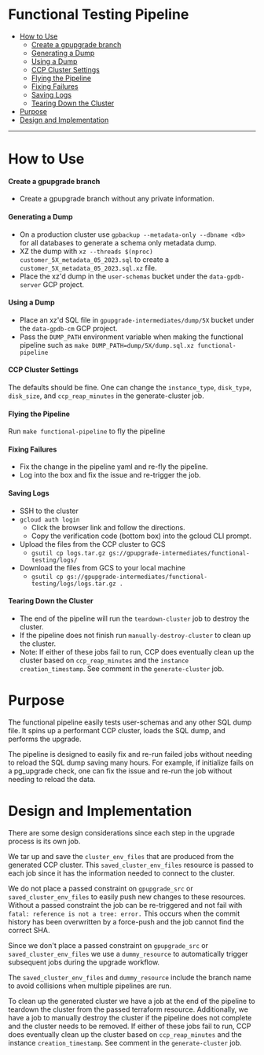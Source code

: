# Functional Testing Pipeline

<!-- TOC -->
- [How to Use](#how-to-use)
  - [Create a gpupgrade branch](#create-a-gpupgrade-branch)
  - [Generating a Dump](#generating-a-dump)
  - [Using a Dump](#using-a-dump)
  - [CCP Cluster Settings](#ccp-cluster-settings)
  - [Flying the Pipeline](#flying-the-pipeline)
  - [Fixing Failures](#fixing-failures)
  - [Saving Logs](#saving-logs)
  - [Tearing Down the Cluster](#tearing-down-the-cluster)
- [Purpose](#purpose)
- [Design and Implementation](#design-and-implementation)
<!-- /TOC -->

---

# How to Use

#### Create a gpupgrade branch
- Create a gpupgrade branch without any private information.

#### Generating a Dump
- On a production cluster use `gpbackup --metadata-only --dbname <db>` for all databases to generate a schema only metadata dump.
- XZ the dump with `xz --threads $(nproc) customer_5X_metadata_05_2023.sql` to create a `customer_5X_metadata_05_2023.sql.xz` file.
- Place the xz'd dump in the `user-schemas` bucket under the `data-gpdb-server` GCP project.

#### Using a Dump
- Place an xz'd SQL file in `gpupgrade-intermediates/dump/5X` bucket under the `data-gpdb-cm` GCP project.
- Pass the `DUMP_PATH` environment variable when making the functional pipeline such as `make DUMP_PATH=dump/5X/dump.sql.xz functional-pipeline`

#### CCP Cluster Settings
The defaults should be fine. One can change the `instance_type`, `disk_type`, `disk_size`, and `ccp_reap_minutes` in the 
generate-cluster job.

#### Flying the Pipeline
Run `make functional-pipeline` to fly the pipeline

#### Fixing Failures
- Fix the change in the pipeline yaml and re-fly the pipeline.
- Log into the box and fix the issue and re-trigger the job.

#### Saving Logs
- SSH to the cluster
- `gcloud auth login`
  - Click the browser link and follow the directions.
  - Copy the verification code (bottom box) into the gcloud CLI prompt.
- Upload the files from the CCP cluster to GCS
  - `gsutil cp logs.tar.gz gs://gpupgrade-intermediates/functional-testing/logs/`
- Download the files from GCS to your local machine
  - `gsutil cp gs://gpupgrade-intermediates/functional-testing/logs/logs.tar.gz .` 

#### Tearing Down the Cluster
- The end of the pipeline will run the `teardown-cluster` job to destroy the cluster.
- If the pipeline does not finish run `manually-destroy-cluster` to clean up the cluster.
- Note: If either of these jobs fail to run, CCP does eventually clean up the cluster based on `ccp_reap_minutes` and the 
  `instance creation_timestamp`. See comment in the `generate-cluster` job.

# Purpose

The functional pipeline easily tests user-schemas and any other SQL dump file. It spins up a performant CCP cluster, 
loads the SQL dump, and performs the upgrade.

The pipeline is designed to easily fix and re-run failed jobs without needing to reload the SQL dump saving many hours.
For example, if initialize fails on a pg_upgrade check, one can fix the issue and re-run the job without needing to 
reload the data.

# Design and Implementation

There are some design considerations since each step in the upgrade process is its own job.

We tar up and save the `cluster_env_files` that are produced from the generated CCP cluster. This `saved_cluster_env_files` 
resource is passed to each job since it has the information needed to connect to the cluster.

We do not place a passed constraint on `gpupgrade_src` or `saved_cluster_env_files` to easily push new changes to these 
resources. Without a passed constraint the job can be re-triggered and not fail with `fatal: reference is not a tree: error.`
This occurs when the commit history has been overwritten by a force-push and the job cannot find the correct SHA.

Since we don't place a passed constraint on `gpupgrade_src` or `saved_cluster_env_files` we use a `dummy_resource` to 
automatically trigger subsequent jobs during the upgrade workflow. 

The `saved_cluster_env_files` and `dummy_resource` include the branch name to avoid collisions when multiple pipelines are 
run.

To clean up the generated cluster we have a job at the end of the pipeline to teardown the cluster from the passed
terraform resource. Additionally, we have a job to manually destroy the cluster if the pipeline does not complete and
the cluster needs to be removed. If either of these jobs fail to run, CCP does eventually clean up the cluster based on
`ccp_reap_minutes` and the instance `creation_timestamp`. See comment in the `generate-cluster` job.
